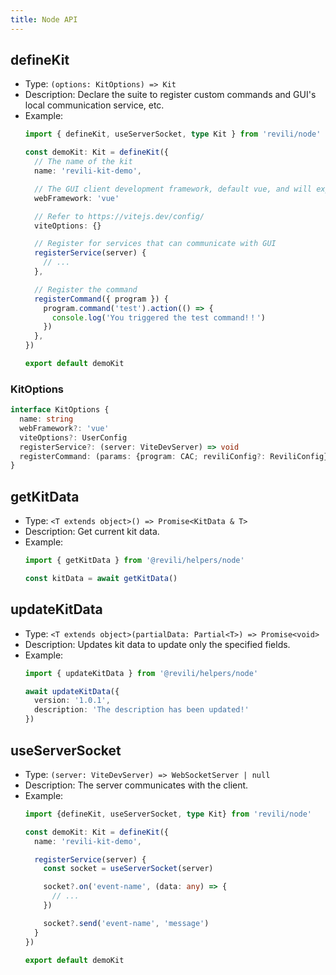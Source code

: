 ```yaml
---
title: Node API
---
```


## defineKit

- Type: `(options: KitOptions) => Kit`
- Description: Declare the suite to register custom commands and GUI's local communication service, etc.
- Example:
  ```ts
  import { defineKit, useServerSocket, type Kit } from 'revili/node'

  const demoKit: Kit = defineKit({
    // The name of the kit
    name: 'revili-kit-demo',

    // The GUI client development framework, default vue, and will expand react, servlet, web component, etc.
    webFramework: 'vue'

    // Refer to https://vitejs.dev/config/
    viteOptions: {}

    // Register for services that can communicate with GUI
    registerService(server) {
      // ...
    },

    // Register the command
    registerCommand({ program }) {
      program.command('test').action(() => {
        console.log('You triggered the test command!！')
      })
    },
  })

  export default demoKit
  ```

### KitOptions

```ts
interface KitOptions {
  name: string
  webFramework?: 'vue'
  viteOptions?: UserConfig
  registerService?: (server: ViteDevServer) => void
  registerCommand: (params: {program: CAC; reviliConfig?: ReviliConfig}) => void
}
```

## getKitData

- Type: `<T extends object>() => Promise<KitData & T>`
- Description: Get current kit data.
- Example:
  ```typescript
  import { getKitData } from '@revili/helpers/node'

  const kitData = await getKitData()
  ```

## updateKitData

- Type: `<T extends object>(partialData: Partial<T>) => Promise<void>`
- Description: Updates kit data to update only the specified fields.
- Example:
  ```typescript
  import { updateKitData } from '@revili/helpers/node'

  await updateKitData({
    version: '1.0.1',
    description: 'The description has been updated!'
  })
  ```

## useServerSocket

- Type: `(server: ViteDevServer) => WebSocketServer | null`
- Description: The server communicates with the client.
- Example:
  ```ts
  import {defineKit, useServerSocket, type Kit} from 'revili/node'

  const demoKit: Kit = defineKit({
    name: 'revili-kit-demo',

    registerService(server) {
      const socket = useServerSocket(server)

      socket?.on('event-name', (data: any) => {
        // ...
      })

      socket?.send('event-name', 'message')
    }
  })

  export default demoKit
  ```
